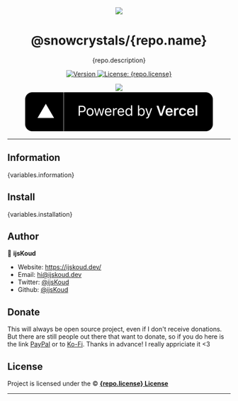 <div align="center">
    <img src="{project.icon}" width="100px" />
    <h1>@snowcrystals/{repo.name}</h1>
  
  <p>{repo.description}</p>
  
  <p align="center">
    <a href="/">
        <img alt="Version" src="https://img.shields.io/badge/version-{project.version}-blue.svg" />
    </a>
    <a href="/LICENSE" target="_blank">
      <img alt="License: {repo.license}" src="https://img.shields.io/badge/License-{repo.license}-yellow.svg" />
    </a>
  </p>
</div>


<div align="center">
   <a href="https://ijskoud.dev/discord" target="_blank">
    <img src="https://ijskoud.dev/discord/banner" />
  </a>
  <br />
   <a href="https://vercel.com/?utm_source=snowcrystals&utm_campaign=oss" target="_blank">
    <img src="https://raw.githubusercontent.com/snowcrystals/.github/main/vercel.svg">
  </a>
</div>

---

## Information

{variables.information}

## Install

{variables.installation}

## Author

👤 **ijsKoud**

-   Website: https://ijskoud.dev/
-   Email: <hi@ijskoud.dev>
-   Twitter: [@ijsKoud](https://ijskoud.dev/twitter)
-   Github: [@ijsKoud](https://github.com/ijsKoud)

## Donate

This will always be open source project, even if I don't receive donations. But there are still people out there that want to donate, so if you do here is the link [PayPal](https://ijskoud.dev/paypal) or to [Ko-Fi](https://ijskoud.dev/kofi). Thanks in advance! I really appriciate it <3

## License

Project is licensed under the © [**{repo.license} License**](/LICENSE)

---
